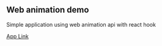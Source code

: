 
## Web animation demo

Simple application using web animation api with react hook

[App Link](http://expense-tracker-msusman.surge.sh/)
